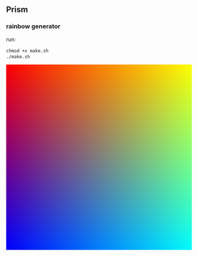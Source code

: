 ## Prism
### rainbow generator

run: 
```
chmod +x make.sh
./make.sh
```

![image info](rainbow.png)
